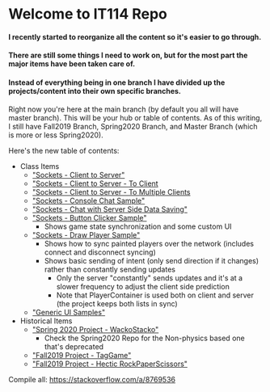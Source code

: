 # Welcome to IT114 Repo
#### I recently started to reorganize all the content so it's easier to go through. 
#### There are still some things I need to work on, but for the most part the major items have been taken care of.
#### Instead of everything being in one branch I have divided up the projects/content into their own specific branches.

Right now you're here at the main branch (by default you all will have master branch).
This will be your hub or table of contents.
As of this writing, I still have Fall2019 Branch, Spring2020 Branch, and Master Branch (which is more or less Spring2020).

Here's the new table of contents:
- Class Items
  - ["Sockets - Client to Server"](https://github.com/MattToegel/IT114/tree/SocketSample_C2S)
  - ["Sockets - Client to Server - To Client](https://github.com/MattToegel/IT114/tree/SocketSample_C2S2C)
  - ["Sockets - Client to Server - To Multiple Clients](https://github.com/MattToegel/IT114/tree/SocketSample_C2S2MC)
  - ["Sockets - Console Chat Sample"](https://github.com/MattToegel/IT114/tree/SocketSample_Chat)
  - ["Sockets - Chat with Server Side Data Saving"](https://github.com/MattToegel/IT114/tree/SocketSample_Chat_ServerSaves)
  - ["Sockets - Button Clicker Sample"](https://github.com/MattToegel/IT114/tree/SocketSample_Btn_Clicker)
    - Shows game state synchronization and some custom UI
  - ["Sockets - Draw Player Sample"](https://github.com/MattToegel/IT114/tree/SocketSample_Draw_Players)
    - Shows how to sync painted players over the network (includes connect and disconnect syncing)
    - Shows basic sending of intent (only send direction if it changes) rather than constantly sending updates
      - Only the server "constantly" sends updates and it's at a slower frequency to adjust the client side prediction
      - Note that PlayerContainer is used both on client and server (the project keeps both lists in sync)
  - ["Generic UI Samples"](https://github.com/MattToegel/IT114/tree/GenericUISamples)
- Historical Items
  - ["Spring 2020 Project - WackoStacko"](https://github.com/MattToegel/IT114/tree/WackoStackoPhysics)
    - Check the Spring2020 Repo for the Non-physics based one that's deprecated
  - ["Fall2019 Project - TagGame"](https://github.com/MattToegel/IT114/tree/Fall2019-TagGame)
  - ["Fall2019 Project - Hectic RockPaperScissors"](https://github.com/MattToegel/IT114/tree/Fall2019-HecticRPS)


Compile all: https://stackoverflow.com/a/8769536